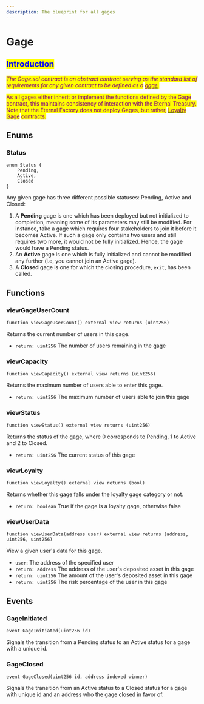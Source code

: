 ```yaml
---
description: The blueprint for all gages
---
```


# Gage

## <mark style="color:blue;">Introduction</mark>

_<mark style="color:purple;">The Gage.sol contract is an abstract contract serving as the standard list of requirements for any given contract to be defined as a</mark>_ [_<mark style="color:purple;">gage</mark>_](../../../products-services/gages/)_<mark style="color:purple;">.</mark>_&#x20;

<mark style="color:purple;">As all gages either inherit or implement the functions defined by the Gage contract, this maintains consistency of interaction with the Eternal Treasury. Note that the Eternal Factory does not deploy Gages, but rather,</mark> [<mark style="color:purple;">Loyalty Gage</mark>](loyalty-gage.md) <mark style="color:purple;">contracts.</mark>

## Enums

### Status

```
enum Status {
    Pending,
    Active,
    Closed
}
```

Any given gage has three different possible statuses: Pending, Active and Closed:&#x20;

1. A **Pending** gage is one which has been deployed but not initialized to completion, meaning some of its parameters may still be modified. For instance, take a gage which requires four stakeholders to join it before it becomes Active. If such a gage only contains two users and still requires two more, it would not be fully initialized. Hence,  the gage would have a Pending status.&#x20;
2. An **Active** gage is one which is fully initialized and cannot be modified any further (i.e, you cannot join an Active gage).&#x20;
3. A **Closed** gage is one for which the closing procedure, `exit`, has been called.&#x20;

## Functions

### viewGageUserCount

```
function viewGageUserCount() external view returns (uint256)
```

Returns the current number of users in this gage.

* `return: uint256` The number of users remaining in the gage

### viewCapacity

```
function viewCapacity() external view returns (uint256)
```

Returns the maximum number of users able to enter this gage.

* `return: uint256` The maximum number of users able to join this gage

### viewStatus

```
function viewStatus() external view returns (uint256)
```

Returns the status of the gage, where 0 corresponds to Pending, 1 to Active and 2 to Closed.

* `return: uint256` The current status of this gage

### viewLoyalty

```
function viewLoyalty() external view returns (bool)
```

Returns whether this gage falls under the loyalty gage category or not.

* `return: boolean` True if the gage is a loyalty gage, otherwise false

### viewUserData

```
function viewUserData(address user) external view returns (address, uint256, uint256)
```

View a given user's data for this gage.

* `user`: The address of the specified user
* `return: address` The address of the user's deposited asset in this gage
* `return: uint256` The amount of the user's deposited asset in this gage
* `return: uint256` The risk percentage of the user in this gage

## Events

### GageInitiated

```
event GageInitiated(uint256 id)
```

Signals the transition from a Pending status to an Active status for a gage with a unique id.

### GageClosed

```
event GageClosed(uint256 id, address indexed winner)
```

Signals the transition from an Active status to a Closed status for a gage with unique id and an address who the gage closed in favor of.&#x20;
